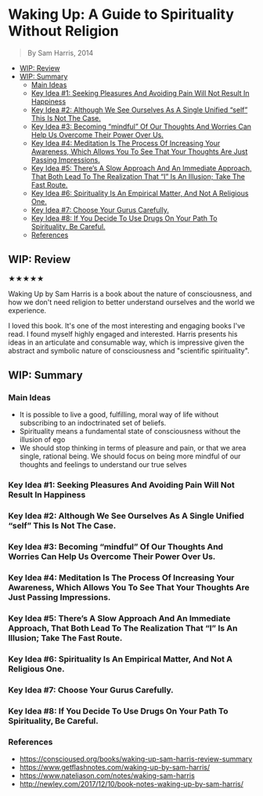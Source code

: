 # Waking Up: A Guide to Spirituality Without Religion

> By Sam Harris, 2014

- [WIP: Review](#wip-review)
- [WIP: Summary](#wip-summary)
  - [Main Ideas](#main-ideas)
  - [Key Idea #1: Seeking Pleasures And Avoiding Pain Will Not Result In Happiness](#key-idea-1-seeking-pleasures-and-avoiding-pain-will-not-result-in-happiness)
  - [Key Idea #2: Although We See Ourselves As A Single Unified “self” This Is Not The Case.](#key-idea-2-although-we-see-ourselves-as-a-single-unified-self-this-is-not-the-case)
  - [Key Idea #3: Becoming “mindful” Of Our Thoughts And Worries Can Help Us Overcome Their Power Over Us.](#key-idea-3-becoming-mindful-of-our-thoughts-and-worries-can-help-us-overcome-their-power-over-us)
  - [Key Idea #4: Meditation Is The Process Of Increasing Your Awareness, Which Allows You To See That Your Thoughts Are Just Passing Impressions.](#key-idea-4-meditation-is-the-process-of-increasing-your-awareness-which-allows-you-to-see-that-your-thoughts-are-just-passing-impressions)
  - [Key Idea #5: There’s A Slow Approach And An Immediate Approach, That Both Lead To The Realization That “I” Is An Illusion; Take The Fast Route.](#key-idea-5-theres-a-slow-approach-and-an-immediate-approach-that-both-lead-to-the-realization-that-i-is-an-illusion-take-the-fast-route)
  - [Key Idea #6: Spirituality Is An Empirical Matter, And Not A Religious One.](#key-idea-6-spirituality-is-an-empirical-matter-and-not-a-religious-one)
  - [Key Idea #7: Choose Your Gurus Carefully.](#key-idea-7-choose-your-gurus-carefully)
  - [Key Idea #8: If You Decide To Use Drugs On Your Path To Spirituality, Be Careful.](#key-idea-8-if-you-decide-to-use-drugs-on-your-path-to-spirituality-be-careful)
  - [References](#references)

## WIP: Review

★★★★★

Waking Up by Sam Harris is a book about the nature of consciousness, and how we
don't need religion to better understand ourselves and the world we experience.

I loved this book. It's one of the most interesting and engaging books I've
read. I found myself highly engaged and interested. Harris presents his ideas in
an articulate and consumable way, which is impressive given the abstract and
symbolic nature of consciousness and "scientific spirituality".

## WIP: Summary

### Main Ideas

-   It is possible to live a good, fulfilling, moral way of life without
    subscribing to an indoctrinated set of beliefs.
-   Spirituality means a fundamental state of consciousness without the illusion
    of ego
-   We should stop thinking in terms of pleasure and pain, or that we area
    single, rational being. We should focus on being more mindful of our
    thoughts and feelings to understand our true selves

### Key Idea #1: Seeking Pleasures And Avoiding Pain Will Not Result In Happiness

### Key Idea #2: Although We See Ourselves As A Single Unified “self” This Is Not The Case.

### Key Idea #3: Becoming “mindful” Of Our Thoughts And Worries Can Help Us Overcome Their Power Over Us.

### Key Idea #4: Meditation Is The Process Of Increasing Your Awareness, Which Allows You To See That Your Thoughts Are Just Passing Impressions.

### Key Idea #5: There’s A Slow Approach And An Immediate Approach, That Both Lead To The Realization That “I” Is An Illusion; Take The Fast Route.

### Key Idea #6: Spirituality Is An Empirical Matter, And Not A Religious One.

### Key Idea #7: Choose Your Gurus Carefully.

### Key Idea #8: If You Decide To Use Drugs On Your Path To Spirituality, Be Careful.

### References

-   https://conscioused.org/books/waking-up-sam-harris-review-summary
-   https://www.getflashnotes.com/waking-up-by-sam-harris/
-   https://www.nateliason.com/notes/waking-sam-harris
-   http://newley.com/2017/12/10/book-notes-waking-up-by-sam-harris/
